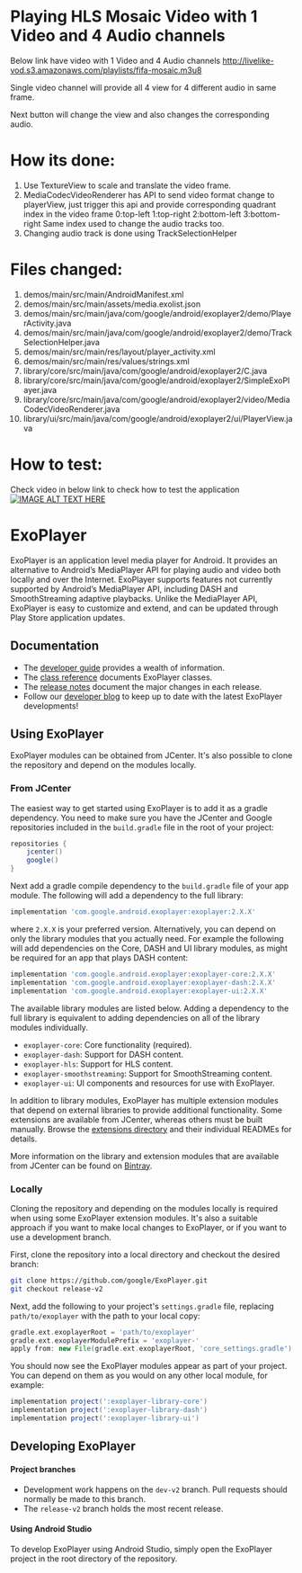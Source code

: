 # Playing HLS Mosaic Video with 1 Video and 4 Audio channels #

Below link have video with 1 Video and 4 Audio channels
http://livelike-vod.s3.amazonaws.com/playlists/fifa-mosaic.m3u8

Single video channel will provide all 4 view for 4 different audio in same frame.

Next button will change the view and also changes the corresponding audio.

# How its done:
1. Use TextureView to scale and translate the video frame.
2. MediaCodecVideoRenderer has API to send video format change to playerView, just trigger this api and provide corresponding quadrant index
   in the video frame
   0:top-left 1:top-right 2:bottom-left 3:bottom-right
   Same index used to change the audio tracks too.
3. Changing audio track is done using TrackSelectionHelper


# Files changed:
1.  demos/main/src/main/AndroidManifest.xml
2.  demos/main/src/main/assets/media.exolist.json
3.  demos/main/src/main/java/com/google/android/exoplayer2/demo/PlayerActivity.java
4.  demos/main/src/main/java/com/google/android/exoplayer2/demo/TrackSelectionHelper.java
5.  demos/main/src/main/res/layout/player_activity.xml
6.  demos/main/src/main/res/values/strings.xml
7.  library/core/src/main/java/com/google/android/exoplayer2/C.java
8.  library/core/src/main/java/com/google/android/exoplayer2/SimpleExoPlayer.java
9.  library/core/src/main/java/com/google/android/exoplayer2/video/MediaCodecVideoRenderer.java
10. library/ui/src/main/java/com/google/android/exoplayer2/ui/PlayerView.java


# How to test:

Check video in below link to check how to test the application
[![IMAGE ALT TEXT HERE](https://github.com/Kirancd/ExoPlayer-1/blob/release-v2/youtubeVideo.png)](https://www.youtube.com/watch?v=0cpXvyRxskM&feature=youtu.be)

# ExoPlayer #

ExoPlayer is an application level media player for Android. It provides an
alternative to Android’s MediaPlayer API for playing audio and video both
locally and over the Internet. ExoPlayer supports features not currently
supported by Android’s MediaPlayer API, including DASH and SmoothStreaming
adaptive playbacks. Unlike the MediaPlayer API, ExoPlayer is easy to customize
and extend, and can be updated through Play Store application updates.

## Documentation ##

* The [developer guide][] provides a wealth of information.
* The [class reference][] documents ExoPlayer classes.
* The [release notes][] document the major changes in each release.
* Follow our [developer blog][] to keep up to date with the latest ExoPlayer
  developments!

[developer guide]: https://google.github.io/ExoPlayer/guide.html
[class reference]: https://google.github.io/ExoPlayer/doc/reference
[release notes]: https://github.com/google/ExoPlayer/blob/release-v2/RELEASENOTES.md
[developer blog]: https://medium.com/google-exoplayer

## Using ExoPlayer ##

ExoPlayer modules can be obtained from JCenter. It's also possible to clone the
repository and depend on the modules locally.

### From JCenter ###

The easiest way to get started using ExoPlayer is to add it as a gradle
dependency. You need to make sure you have the JCenter and Google repositories
included in the `build.gradle` file in the root of your project:

```gradle
repositories {
    jcenter()
    google()
}
```

Next add a gradle compile dependency to the `build.gradle` file of your app
module. The following will add a dependency to the full library:

```gradle
implementation 'com.google.android.exoplayer:exoplayer:2.X.X'
```

where `2.X.X` is your preferred version. Alternatively, you can depend on only
the library modules that you actually need. For example the following will add
dependencies on the Core, DASH and UI library modules, as might be required for
an app that plays DASH content:

```gradle
implementation 'com.google.android.exoplayer:exoplayer-core:2.X.X'
implementation 'com.google.android.exoplayer:exoplayer-dash:2.X.X'
implementation 'com.google.android.exoplayer:exoplayer-ui:2.X.X'
```

The available library modules are listed below. Adding a dependency to the full
library is equivalent to adding dependencies on all of the library modules
individually.

* `exoplayer-core`: Core functionality (required).
* `exoplayer-dash`: Support for DASH content.
* `exoplayer-hls`: Support for HLS content.
* `exoplayer-smoothstreaming`: Support for SmoothStreaming content.
* `exoplayer-ui`: UI components and resources for use with ExoPlayer.

In addition to library modules, ExoPlayer has multiple extension modules that
depend on external libraries to provide additional functionality. Some
extensions are available from JCenter, whereas others must be built manually.
Browse the [extensions directory][] and their individual READMEs for details.

More information on the library and extension modules that are available from
JCenter can be found on [Bintray][].

[extensions directory]: https://github.com/google/ExoPlayer/tree/release-v2/extensions/
[Bintray]: https://bintray.com/google/exoplayer

### Locally ###

Cloning the repository and depending on the modules locally is required when
using some ExoPlayer extension modules. It's also a suitable approach if you
want to make local changes to ExoPlayer, or if you want to use a development
branch.

First, clone the repository into a local directory and checkout the desired
branch:

```sh
git clone https://github.com/google/ExoPlayer.git
git checkout release-v2
```

Next, add the following to your project's `settings.gradle` file, replacing
`path/to/exoplayer` with the path to your local copy:

```gradle
gradle.ext.exoplayerRoot = 'path/to/exoplayer'
gradle.ext.exoplayerModulePrefix = 'exoplayer-'
apply from: new File(gradle.ext.exoplayerRoot, 'core_settings.gradle')
```

You should now see the ExoPlayer modules appear as part of your project. You can
depend on them as you would on any other local module, for example:

```gradle
implementation project(':exoplayer-library-core')
implementation project(':exoplayer-library-dash')
implementation project(':exoplayer-library-ui')
```

## Developing ExoPlayer ##

#### Project branches ####

* Development work happens on the `dev-v2` branch. Pull requests should
  normally be made to this branch.
* The `release-v2` branch holds the most recent release.

#### Using Android Studio ####

To develop ExoPlayer using Android Studio, simply open the ExoPlayer project in
the root directory of the repository.

